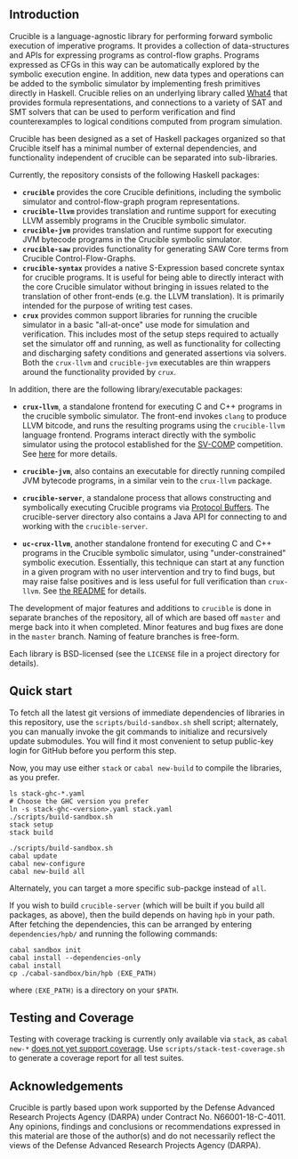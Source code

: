 Introduction
-------------

Crucible is a language-agnostic library for performing forward
symbolic execution of imperative programs.  It provides a collection
of data-structures and APIs for expressing programs as control-flow
graphs.  Programs expressed as CFGs in this way can be automatically
explored by the symbolic execution engine.  In addition, new data
types and operations can be added to the symbolic simulator by
implementing fresh primitives directly in Haskell.  Crucible relies on
an underlying library called [What4](https://github.com/GaloisInc/what4)
that provides formula representations, and connections to a variety of
SAT and SMT solvers that can be used to perform verification and find
counterexamples to logical conditions computed from program simulation.

Crucible has been designed as a set of Haskell packages organized so
that Crucible itself has a minimal number of external dependencies,
and functionality independent of crucible can be separated into sub-libraries.

Currently, the repository consists of the following Haskell packages:
 * **`crucible`** provides the core Crucible definitions, including the
   symbolic simulator and control-flow-graph program representations.
 * **`crucible-llvm`** provides translation and runtime support for
   executing LLVM assembly programs in the Crucible symbolic simulator.
 * **`crucible-jvm`** provides translation and runtime support for
   executing JVM bytecode programs in the Crucible symbolic simulator.
 * **`crucible-saw`** provides functionality for generating
   SAW Core terms from Crucible Control-Flow-Graphs.
 * **`crucible-syntax`** provides a native S-Expression based concrete
   syntax for crucible programs.  It is useful for being able to
   directly interact with the core Crucible simulator without bringing
   in issues related to the translation of other front-ends (e.g. the
   LLVM translation).  It is primarily intended for the purpose of
   writing test cases.
 * **`crux`** provides common support libraries for running the
   crucible simulator in a basic "all-at-once" use mode for simulation
   and verification.  This includes most of the setup steps required
   to actually set the simulator off and running, as well as
   functionality for collecting and discharging safety conditions and
   generated assertions via solvers.  Both the `crux-llvm` and `crucible-jvm`
   executables are thin wrappers around the functionality provided
   by `crux`.

In addition, there are the following library/executable packages:

 * **`crux-llvm`**, a standalone frontend for executing C and C++ programs
   in the crucible symbolic simulator.  The front-end invokes `clang`
   to produce LLVM bitcode, and runs the resulting programs using
   the `crucible-llvm` language frontend.  Programs interact directly
   with the symbolic simulator using the protocol established for
   the [SV-COMP][sv-comp] competition. See [here](crux-llvm/README.md) for
   more details.

[sv-comp]: https://sv-comp.sosy-lab.org

 * **`crucible-jvm`**, also contains an executable for directly
   running compiled JVM bytecode programs, in a similar vein
   to the `crux-llvm` package.

 * **`crucible-server`**, a standalone process that allows constructing
   and symbolically executing Crucible programs via [Protocol Buffers][pb].
   The crucible-server directory also contains a Java API for
   connecting to and working with the `crucible-server`.

[pb]: https://developers.google.com/protocol-buffers/ "Protocol Buffers"

 * **`uc-crux-llvm`**, another standalone frontend for executing C and C++
   programs in the Crucible symbolic simulator, using "under-constrained"
   symbolic execution. Essentially, this technique can start at any function in
   a given program with no user intervention and try to find bugs, but may raise
   false positives and is less useful for full verification than `crux-llvm`.
   See [the README](./uc-crux-llvm/README.md) for details.

The development of major features and additions to `crucible` is done
in separate branches of the repository, all of which are based off
`master` and merge back into it when completed. Minor features and bug
fixes are done in the `master` branch. Naming of feature branches is
free-form.

Each library is BSD-licensed (see the `LICENSE` file in a project
directory for details).

Quick start
-------------
To fetch all the latest git versions of immediate dependencies of
libraries in this repository, use the `scripts/build-sandbox.sh` shell
script; alternately, you can manually invoke the git commands to
initialize and recursively update submodules.  You will find it most
convenient to setup public-key login for GitHub before you perform
this step.

Now, you may use either `stack` or `cabal new-build` to compile the
libraries, as you prefer.

```
ls stack-ghc-*.yaml
# Choose the GHC version you prefer
ln -s stack-ghc-<version>.yaml stack.yaml
./scripts/build-sandbox.sh
stack setup
stack build
```

```
./scripts/build-sandbox.sh
cabal update
cabal new-configure
cabal new-build all
```

Alternately, you can target a more specific sub-packge instead of `all`.

If you wish to build `crucible-server` (which will be built if you
build all packages, as above), then the build depends on having `hpb`
in your path. After fetching the dependencies, this can be arranged by
entering `dependencies/hpb/` and running the following commands:

```
cabal sandbox init
cabal install --dependencies-only
cabal install
cp ./cabal-sandbox/bin/hpb ⟨EXE_PATH⟩
```
where `⟨EXE_PATH⟩` is a directory on your `$PATH`.

Testing and Coverage
--------------------

Testing with coverage tracking is currently only available via
`stack`, as `cabal new-*` [does not yet support coverage](https://github.com/haskell/cabal/issues/5213).
Use `scripts/stack-test-coverage.sh` to generate a coverage
report for all test suites.

Acknowledgements
----------------

Crucible is partly based upon work supported by the Defense Advanced
Research Projects Agency (DARPA) under Contract No. N66001-18-C-4011.
Any opinions, findings and conclusions or recommendations expressed in
this material are those of the author(s) and do not necessarily reflect
the views of the Defense Advanced Research Projects Agency (DARPA).
